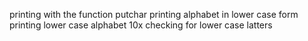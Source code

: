 printing with the function putchar 
printing alphabet in lower case form 
printing lower case alphabet 10x
checking for lower case latters
